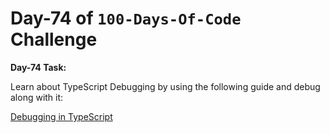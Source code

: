# Day-74 of `100-Days-Of-Code` Challenge

**Day-74 Task:**

Learn about TypeScript Debugging by using the following guide and debug along with it:

[Debugging in TypeScript](./TS-debugging/README.md)